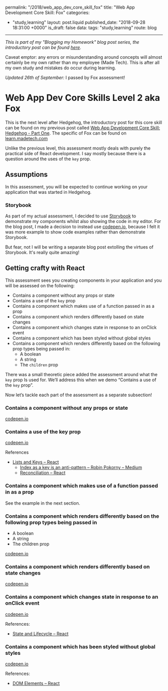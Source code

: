 permalink: "/2018/web_app_dev_core_skill_fox"
title: "Web App Development Core Skill: Fox"
categories:
  - "study,learning"
layout: post.liquid
published_date: "2018-09-28 18:31:00 +0000"
is_draft: false
data:
  tags: "study,learning"
  route: blog
---
*This is part of my "Blogging my Homework" blog post series, the introductory post can be found [here](/2018/blogging-my-homework/).*

Caveat emptor: any errors or misunderstanding around concepts will almost certainly be my own rather than my employee (Made Tech). This is after all my own study and mistakes do occur during learning.

*Updated 26th of September:* I passed by Fox assessment!

# Web App Dev Core Skills Level 2 aka Fox

This is the next level after Hedgehog, the introductory post for this core skill can be found on my previous post called [Web App Development Core Skill: Hedgehog - Part One](/2018/web_app_dev_core_skill_hedgehog_part_one). The specific of Fox can be found on [learn.madetech.com](https://learn.madetech.com/core-skills/web-application-development-with-react/#fox)

Unlike the previous level, this assessment mostly deals with purely the practical side of React development. I say mostly because there is a question around the uses of the `key` prop.

## Assumptions

In this assessment, you will be expected to continue working on your application that was started in Hedgehog.

### Storybook

As part of my actual assessment, I decided to use [Storybook](https://storybook.js.org/basics/guide-react/) to demonstrate my components whilst also showing the code in my editor. For the blog post, I made a decision to instead use [codepen.io](https://codepen.io), because I felt it was more example to show code examples rather than demonstrate Storybook.

But fear, not I will be writing a separate blog post extolling the virtues of Storybook. It's really quite amazing!

## Getting crafty with React

This assessment sees you creating components in your application and you will be assessed on the following:

- Contains a component without any props or state
- Contains a use of the `key` prop
- Contains a component which makes use of a function passed in as a prop
- Contains a component which renders differently based on state changes
- Contains a component which changes state in response to an onClick event
- Contains a component which has been styled without global styles
- Contains a component which renders differently based on the following prop types being passed in:
    - A boolean
    - A string
    - The `children` prop

There was a small theoretic piece added the assessment around what the `key` prop Is used for. We’ll address this when we demo “Contains a use of the  `key` prop”.

Now let’s tackle each part of the assessment as a separate subsection!

### Contains a component without any props or state

[codepen.io](https://codepen.io/booyaa/pen/rZbMQj)

### Contains a use of the key prop

[codepen.io](https://codepen.io/booyaa/pen/WgWaxQ?editors=0010)

References
- [Lists and Keys – React](https://reactjs.org/docs/lists-and-keys.html)
    - [Index as a key is an anti-pattern – Robin Pokorny – Medium](https://medium.com/@robinpokorny/index-as-a-key-is-an-anti-pattern-e0349aece318)
    - [Reconciliation – React](https://reactjs.org/docs/reconciliation.html#recursing-on-children)

### Contains a component which makes use of a function passed in as a prop

See the example in the next section.

### Contains a component which renders differently based on the following prop types being passed in

* A boolean
* A string
* The children prop

[codepen.io](https://codepen.io/booyaa/pen/rZbMoj)


### Contains a component which renders differently based on state changes

 [codepen.io](https://codepen.io/booyaa/pen/BOEqyg?editors=0010)

### Contains a component which changes state in response to an onClick event

[codepen.io](https://codepen.io/booyaa/pen/WgWgme?editors=0010)

References:

- [State and Lifecycle – React](https://reactjs.org/docs/state-and-lifecycle.html)

### Contains a component which has been styled without global styles

[codepen.io](https://codepen.io/booyaa/pen/NLmLEZ?editors=0010#0)

References:

- [DOM Elements – React](https://reactjs.org/docs/dom-elements.html#style)
